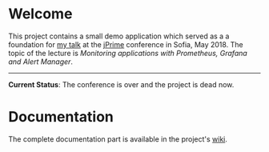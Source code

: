 # Welcome

This project contains a small demo application which served as a a foundation for [my talk](https://jprime.io/agenda/76) at the [jPrime](https://jprime.io) conference in Sofia, May 2018. The topic of the lecture is _Monitoring applications with Prometheus, Grafana and Alert Manager_.

---
**Current Status**: The conference is over and the project is dead now.

# Documentation

The complete documentation part is available in the project's [wiki](https://github.com/luchob/monitoring-poc/wiki).
